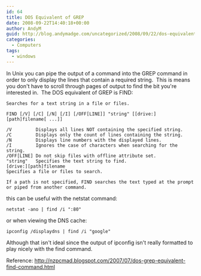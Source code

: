 ```yaml
---
id: 64
title: DOS Equivalent of GREP
date: 2008-09-22T14:40:18+00:00
author: AndyM
guid: http://blog.andymadge.com/uncategorized/2008/09/22/dos-equivalent-to-grep/
categories:
  - Computers
tags:
  - windows
---
```

In Unix you can pipe the output of a command into the GREP command in order to only display the lines that contain a required string.  This is means you don't have to scroll through pages of output to find the bit you're interested in.  The DOS equivalent of GREP is FIND:

```
Searches for a text string in a file or files.

FIND [/V] [/C] [/N] [/I] [/OFF[LINE]] "string" [[drive:][path]filename[ ...]]

/V         Displays all lines NOT containing the specified string.
/C         Displays only the count of lines containing the string.
/N         Displays line numbers with the displayed lines.
/I         Ignores the case of characters when searching for the string.
/OFF[LINE] Do not skip files with offline attribute set.
"string"   Specifies the text string to find.
[drive:][path]filename
Specifies a file or files to search.

If a path is not specified, FIND searches the text typed at the prompt
or piped from another command.
```

this can be useful with the netstat command:

```batchfile
netstat -ano | find /i ":80"
```

or when viewing the DNS cache:

```batchfile
ipconfig /displaydns | find /i "google"
```

Although that isn't ideal since the output of ipconfig isn't really formatted to play nicely with the find command.

Reference: <http://nzpcmad.blogspot.com/2007/07/dos-grep-equivalent-find-command.html>